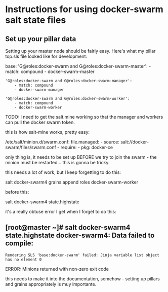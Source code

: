 Instructions for using docker-swarm salt state files
====================================================

## Set up your pillar data
Setting up your master node should be fairly easy. Here's what my pillar top.sls file looked like for development:

base:
    'G@roles:docker-swarm and G@roles:docker-swarm-master':
        - match: compound
        - docker-swarm-master
    
    'G@roles:docker-swarm and G@roles:docker-swarm-manager':
        - match: compound
        - docker-swarm-manager

    'G@roles:docker-swarm and G@roles:docker-swarm-worker':
        - match: compound
        - docker-swarm-worker
    

TODO: I need to get the salt.mine working so that the manager and workers can pull the docker swarm token.

this is how salt-mine works, pretty easy:

/etc/salt/minion.d/swarm.conf:
  file.managed:
    - source: salt://docker-swarm/files/swarm.conf
    - require:
      - pkg: docker-ce

only thing is, it needs to be set up BEFORE we try to join the swarm - the minion must be restarted... this is gonna be tricky.

this needs a lot of work, but I keep forgetting to do this:

salt docker-swarm4 grains.append roles docker-swarm-worker

before this:

salt docker-swarm4 state.highstate

it's a really obtuse error I get when I forget to do this:

[root@master ~]# salt docker-swarm4 state.highstate
docker-swarm4:
    Data failed to compile:
----------
    Rendering SLS 'base:docker-swarm' failed: Jinja variable list object has no element 0
ERROR: Minions returned with non-zero exit code

this needs to make it into the documentation, somehow - setting up pillars and grains appropriately is muy importante.